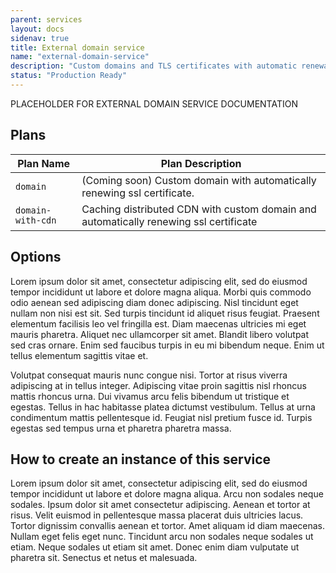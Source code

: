 ```yaml
---
parent: services
layout: docs
sidenav: true
title: External domain service
name: "external-domain-service"
description: "Custom domains and TLS certificates with automatic renewal"
status: "Production Ready"
---
```


PLACEHOLDER FOR EXTERNAL DOMAIN SERVICE DOCUMENTATION

## Plans

Plan Name         | Plan Description                                                                      |
------------------|---------------------------------------------------------------------------------------|
`domain`          | (Coming soon) Custom domain with automatically renewing ssl certificate.              |
`domain-with-cdn` | Caching distributed CDN with custom domain and automatically renewing ssl certificate |

## Options

Lorem ipsum dolor sit amet, consectetur adipiscing elit, sed do eiusmod tempor incididunt ut labore et dolore magna aliqua. Morbi quis commodo odio aenean sed adipiscing diam donec adipiscing. Nisl tincidunt eget nullam non nisi est sit. Sed turpis tincidunt id aliquet risus feugiat. Praesent elementum facilisis leo vel fringilla est. Diam maecenas ultricies mi eget mauris pharetra. Aliquet nec ullamcorper sit amet. Blandit libero volutpat sed cras ornare. Enim sed faucibus turpis in eu mi bibendum neque. Enim ut tellus elementum sagittis vitae et. 

Volutpat consequat mauris nunc congue nisi. Tortor at risus viverra adipiscing at in tellus integer. Adipiscing vitae proin sagittis nisl rhoncus mattis rhoncus urna. Dui vivamus arcu felis bibendum ut tristique et egestas. Tellus in hac habitasse platea dictumst vestibulum. Tellus at urna condimentum mattis pellentesque id. Feugiat nisl pretium fusce id. Turpis egestas sed tempus urna et pharetra pharetra massa.

## How to create an instance of this service

Lorem ipsum dolor sit amet, consectetur adipiscing elit, sed do eiusmod tempor incididunt ut labore et dolore magna aliqua. Arcu non sodales neque sodales. Ipsum dolor sit amet consectetur adipiscing. Aenean et tortor at risus. Velit euismod in pellentesque massa placerat duis ultricies lacus. Tortor dignissim convallis aenean et tortor. Amet aliquam id diam maecenas. Nullam eget felis eget nunc. Tincidunt arcu non sodales neque sodales ut etiam. Neque sodales ut etiam sit amet. Donec enim diam vulputate ut pharetra sit. Senectus et netus et malesuada.
